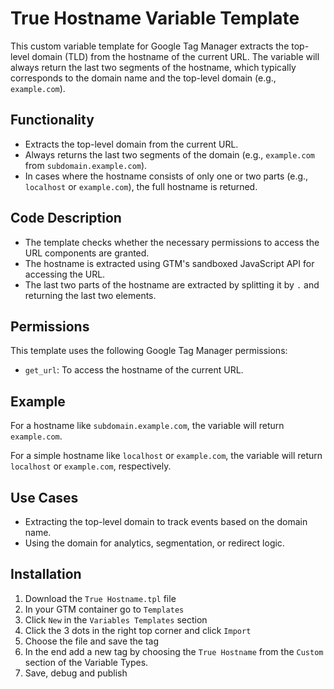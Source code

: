 # True Hostname Variable Template

This custom variable template for Google Tag Manager extracts the top-level domain (TLD) from the hostname of the current URL. The variable will always return the last two segments of the hostname, which typically corresponds to the domain name and the top-level domain (e.g., `example.com`).

## Functionality

- Extracts the top-level domain from the current URL.
- Always returns the last two segments of the domain (e.g., `example.com` from `subdomain.example.com`).
- In cases where the hostname consists of only one or two parts (e.g., `localhost` or `example.com`), the full hostname is returned.

## Code Description

- The template checks whether the necessary permissions to access the URL components are granted.
- The hostname is extracted using GTM's sandboxed JavaScript API for accessing the URL.
- The last two parts of the hostname are extracted by splitting it by `.` and returning the last two elements.

## Permissions

This template uses the following Google Tag Manager permissions:
- `get_url`: To access the hostname of the current URL.

## Example

For a hostname like `subdomain.example.com`, the variable will return `example.com`.

For a simple hostname like `localhost` or `example.com`, the variable will return `localhost` or `example.com`, respectively.

## Use Cases

- Extracting the top-level domain to track events based on the domain name.
- Using the domain for analytics, segmentation, or redirect logic.

## Installation

1. Download the `True Hostname.tpl` file
2. In your GTM container go to `Templates`
3. Click `New` in the `Variables Templates` section
4. Click the 3 dots in the right top corner and click `Import`
5. Choose the file and save the tag
6. In the end add a new tag by choosing the `True Hostname` from the `Custom` section of the Variable Types.
7. Save, debug and publish